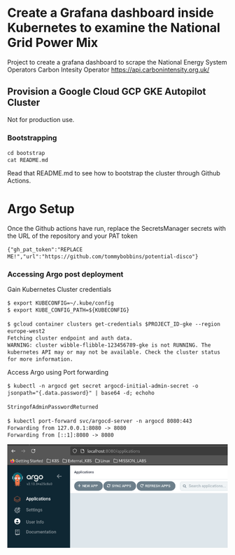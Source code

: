 # Create a Grafana dashboard inside Kubernetes to examine the National Grid Power Mix

Project to create a grafana dashboard to scrape the National Energy System Operators Carbon Intesity Operator https://api.carbonintensity.org.uk/

## Provision a Google Cloud GCP GKE Autopilot Cluster

Not for production use.

### Bootstrapping

````
cd bootstrap
cat README.md
````
Read that README.md to see how to bootstrap the cluster through Github Actions.

# Argo Setup

Once the Github actions have run, replace the SecretsManager secrets with the URL of the repository and your PAT token

````
{"gh_pat_token":"REPLACE ME!","url":"https://github.com/tommybobbins/potential-disco"}
````

### Accessing Argo post deployment

Gain Kubernetes Cluster credentials

````
$ export KUBECONFIG=~/.kube/config
$ export KUBE_CONFIG_PATH=${KUBECONFIG}

$ gcloud container clusters get-credentials $PROJECT_ID-gke --region europe-west2
Fetching cluster endpoint and auth data.
WARNING: cluster wibble-flibble-123456789-gke is not RUNNING. The kubernetes API may or may not be available. Check the cluster status for more information.
````


Access Argo using Port forwarding
````
$ kubectl -n argocd get secret argocd-initial-admin-secret -o jsonpath="{.data.password}" | base64 -d; echoho

StringofAdminPasswordReturned

$ kubectl port-forward svc/argocd-server -n argocd 8080:443
Forwarding from 127.0.0.1:8080 -> 8080
Forwarding from [::1]:8080 -> 8080
````

![Argo Login](./bootstrap/images/argo_login.png)

